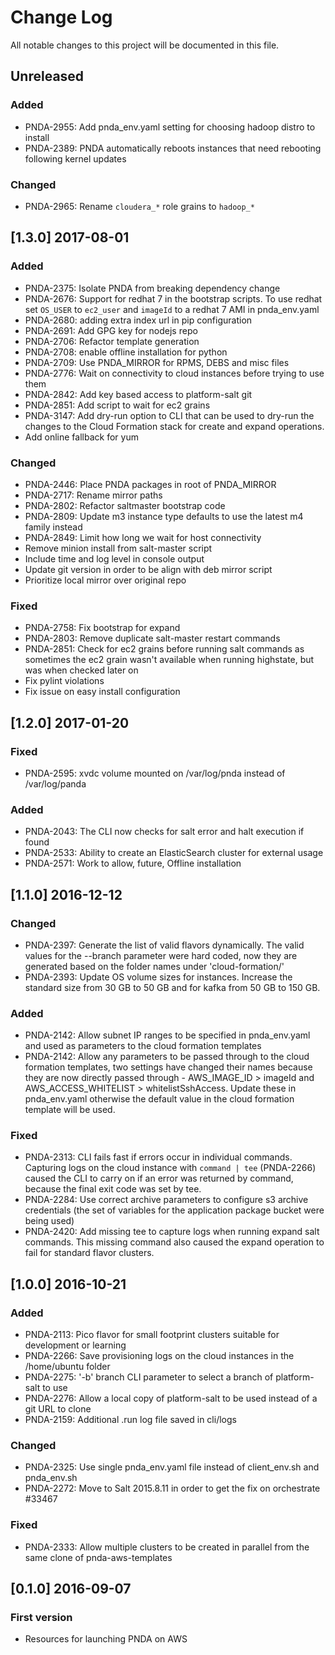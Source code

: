 # Change Log
All notable changes to this project will be documented in this file.

## Unreleased
### Added
- PNDA-2955: Add pnda_env.yaml setting for choosing hadoop distro to install
- PNDA-2389: PNDA automatically reboots instances that need rebooting following kernel updates

### Changed
- PNDA-2965: Rename `cloudera_*` role grains to `hadoop_*`

## [1.3.0] 2017-08-01
### Added
- PNDA-2375: Isolate PNDA from breaking dependency change
- PNDA-2676: Support for redhat 7 in the bootstrap scripts. To use redhat set `OS_USER` to `ec2_user` and `imageId` to a redhat 7 AMI in pnda_env.yaml
- PNDA-2680: adding extra index url in pip configuration
- PNDA-2691: Add GPG key for nodejs repo
- PNDA-2706: Refactor template generation
- PNDA-2708: enable offline installation for python
- PNDA-2709: Use PNDA_MIRROR for RPMS, DEBS and misc files
- PNDA-2776: Wait on connectivity to cloud instances before trying to use them
- PNDA-2842: Add key based access to platform-salt git
- PNDA-2851: Add script to wait for ec2 grains
- PNDA-3147: Add dry-run option to CLI that can be used to dry-run the changes to the Cloud Formation stack for create and expand operations.
- Add online fallback for yum

### Changed
- PNDA-2446: Place PNDA packages in root of PNDA_MIRROR
- PNDA-2717: Rename mirror paths
- PNDA-2802: Refactor saltmaster bootstrap code
- PNDA-2809: Update m3 instance type defaults to use the latest m4 family instead
- PNDA-2849: Limit how long we wait for host connectivity
- Remove minion install from salt-master script
- Include time and log level in console output
- Update git version in order to be align with deb mirror script
- Prioritize local mirror over original repo

### Fixed
- PNDA-2758: Fix bootstrap for expand
- PNDA-2803: Remove duplicate salt-master restart commands
- PNDA-2851: Check for ec2 grains before running salt commands as sometimes the ec2 grain wasn't available when running highstate, but was when checked later on
- Fix pylint violations
- Fix issue on easy install configuration

## [1.2.0] 2017-01-20
### Fixed
- PNDA-2595: xvdc volume mounted on /var/log/pnda instead of /var/log/panda

### Added
- PNDA-2043: The CLI now checks for salt error and halt execution if found
- PNDA-2533: Ability to create an ElasticSearch cluster for external usage
- PNDA-2571: Work to allow, future, Offline installation

## [1.1.0] 2016-12-12
### Changed
 - PNDA-2397: Generate the list of valid flavors dynamically. The valid values for the --branch parameter were hard coded, now they are generated based on the folder names under 'cloud-formation/'
 - PNDA-2393: Update OS volume sizes for instances. Increase the standard size from 30 GB to 50 GB and for kafka from 50 GB to 150 GB.
 
### Added
- PNDA-2142: Allow subnet IP ranges to be specified in pnda_env.yaml and used as parameters to the cloud formation templates
- PNDA-2142: Allow any parameters to be passed through to the cloud formation templates, two settings have changed their names because they are now directly passed through - AWS_IMAGE_ID > imageId and AWS_ACCESS_WHITELIST > whitelistSshAccess. Update these in pnda_env.yaml otherwise the default value in the cloud formation template will be used.

### Fixed
 - PNDA-2313: CLI fails fast if errors occur in individual commands. Capturing logs on the cloud instance with `command | tee` (PNDA-2266) caused the CLI to carry on if an error was returned by command, because the final exit code was set by tee.
 - PNDA-2284: Use correct archive parameters to configure s3 archive credentials (the set of variables for the application package bucket were being used)
 - PNDA-2420: Add missing tee to capture logs when running expand salt commands. This missing command also caused the expand operation to fail for standard flavor clusters.


## [1.0.0] 2016-10-21
### Added
- PNDA-2113: Pico flavor for small footprint clusters suitable for development or learning
- PNDA-2266: Save provisioning logs on the cloud instances in the /home/ubuntu folder
- PNDA-2275: '-b' branch CLI parameter to select a branch of platform-salt to use
- PNDA-2276: Allow a local copy of platform-salt to be used instead of a git URL to clone
- PNDA-2159: Additional .run log file saved in cli/logs

### Changed
- PNDA-2325: Use single pnda_env.yaml file instead of client_env.sh and pnda_env.sh
- PNDA-2272: Move to Salt 2015.8.11 in order to get the fix on orchestrate #33467

### Fixed
- PNDA-2333: Allow multiple clusters to be created in parallel from the same clone of pnda-aws-templates

## [0.1.0] 2016-09-07
### First version
- Resources for launching PNDA on AWS
